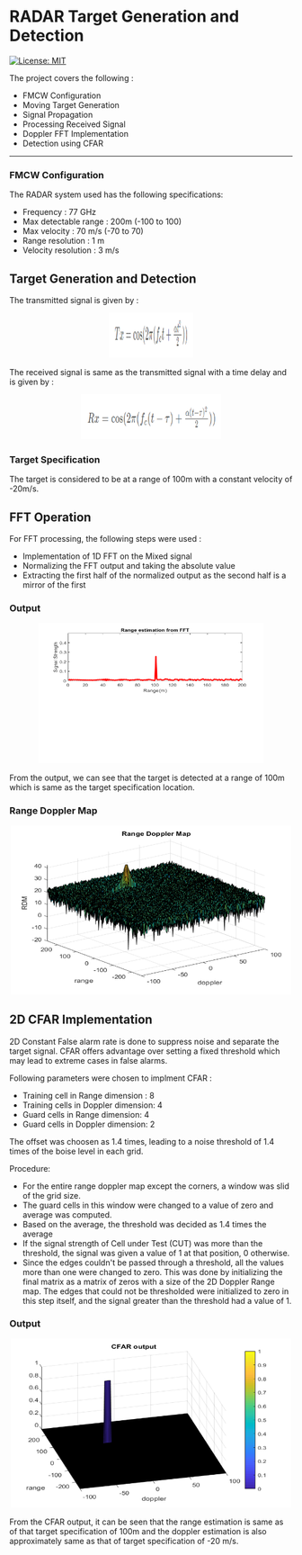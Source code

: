 # RADAR Target Generation and Detection
[![License: MIT](https://img.shields.io/badge/License-MIT-yellow.svg)](https://opensource.org/licenses/MIT)

The project covers the following :
* FMCW Configuration
* Moving Target Generation
* Signal Propagation
* Processing Received Signal
* Doppler FFT Implementation
* Detection using CFAR
---

### FMCW Configuration

The RADAR system used has the following specifications:
- Frequency : 77 GHz
- Max detectable range : 200m (-100 to 100)
- Max velocity : 70 m/s (-70 to 70)
- Range resolution : 1 m
- Velocity resolution : 3 m/s

## Target Generation and Detection

The transmitted signal is given by :
<p align="center">
<img src="data/transmitted_signal.PNG" width="150" height="80" />
</p>
The received signal is same as the transmitted signal with a time delay and is given by :

<p align="center">
<img src="data/received_signal.PNG" width="250" height="80" />
</p>

### Target Specification
The target is considered to be at a range of 100m with a constant velocity of -20m/s.

## FFT Operation

For FFT processing, the following steps were used :
- Implementation of 1D FFT on the Mixed signal
- Normalizing the FFT output and taking the absolute value
- Extracting the first half of the normalized output as the second half is a mirror of the first

### Output
<p align="center">
  <img src="data/fft_output.png" width="400" height="250" />
</p>

From the output, we can see that the target is detected at a range of 100m which is same as the target specification location.

### Range Doppler Map
<p align="center">
  <img src="data/range_doppler.png" width="500" height="300" />
</p>

## 2D CFAR Implementation

2D Constant False alarm rate is done to suppress noise and separate the target signal. CFAR offers advantage over setting a fixed threshold which may lead to extreme cases in false alarms.

Following parameters were chosen to implment CFAR :
- Training cell in Range dimension : 8
- Training cells in Doppler dimension: 4
- Guard cells in Range dimension: 4
- Guard cells in Doppler dimension: 2

The offset was choosen as 1.4 times, leading to a noise threshold of 1.4 times of the boise level in each grid.

Procedure:
* For the entire range doppler map except the corners, a window was slid of the grid size.
* The guard cells in this window were changed to a value of zero and average was computed.
* Based on the average, the threshold was decided as 1.4 times the average
* If the signal strength of Cell under Test (CUT) was more than the threshold, the signal was given a value of 1 at that position, 0 otherwise.
* Since the edges couldn't be passed through a threshold, all the values more than one were changed to zero. This was done by initializing the final matrix as a matrix of zeros with a size of the 2D Doppler Range map. The edges that could not be thresholded were initialized to zero in this step itself, and the signal greater than the threshold had a value of 1.

### Output
<p align="center">
  <img src="data/cfar_output.png" width="500" height="300" />
</p>

From the CFAR output, it can be seen that the range estimation is same as of that target specification of 100m and the doppler estimation is also approximately same as that of target specification of -20 m/s.
